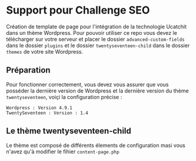 # Support pour Challenge SEO
Création de template de page pour l'intégration de la technologie Ucatchit dans un thème Wordpress. Pour pouvoir utiliser ce repo vous devez le télécharger sur votre serveur et placer le dossier `advanced-custom-fields` dans le dossier `plugins` et le dossier `twentyseventeen-child` dans le dossier `themes` de votre site Wordpress.

## Préparation
Pour fonctionner correctement, vous devez vous assurer que vous posséder la dernière version de Wordpress et la dernière version du thème `twentyseventeen`, voiçi la configuration précise :
```
Wordpress : Version 4.9.1
TwentySeventeen : Version : 1.4
```

## Le thème twentyseventeen-child
Le thème est composé de différents élements de configuration masi vous n'avez qu'à modifier le fihier `content-page.php`

```php
```

